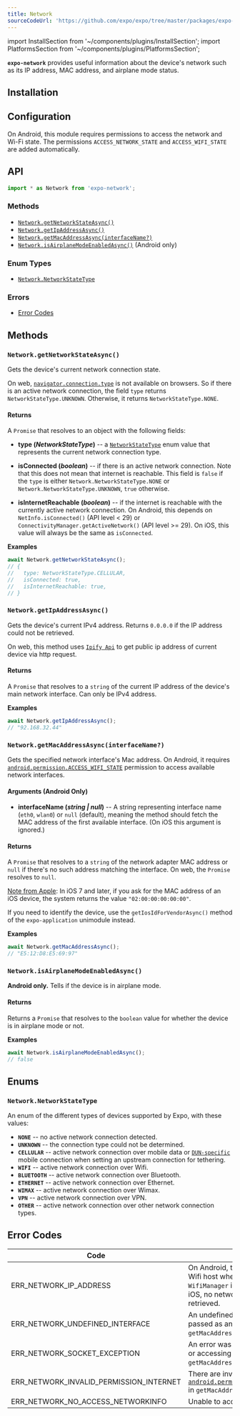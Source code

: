 ```yaml
---
title: Network
sourceCodeUrl: 'https://github.com/expo/expo/tree/master/packages/expo-network'
---
```


import InstallSection from '~/components/plugins/InstallSection';
import PlatformsSection from '~/components/plugins/PlatformsSection';

**`expo-network`** provides useful information about the device's network such as its IP address, MAC address, and airplane mode status.

<PlatformsSection android emulator ios simulator web />

## Installation

<InstallSection packageName="expo-network" />

## Configuration

On Android, this module requires permissions to access the network and Wi-Fi state. The permissions `ACCESS_NETWORK_STATE` and `ACCESS_WIFI_STATE` are added automatically.

## API

```js
import * as Network from 'expo-network';
```

### Methods

- [`Network.getNetworkStateAsync()`](#networkgetnetworkstateasync)
- [`Network.getIpAddressAsync()`](#networkgetipaddressasync)
- [`Network.getMacAddressAsync(interfaceName?)`](#networkgetmacaddressasyncinterfacename)
- [`Network.isAirplaneModeEnabledAsync()`](#networkisairplanemodeenabledasync) (Android only)

### Enum Types

- [`Network.NetworkStateType`](#networknetworkstatetype)

### Errors

- [Error Codes](#error-codes)

## Methods

### `Network.getNetworkStateAsync()`

Gets the device's current network connection state.

On web, [`navigator.connection.type`](https://developer.mozilla.org/en-US/docs/Web/API/Navigator/connection) is not available on browsers. So if there is an active network connection, the field `type` returns `NetworkStateType.UNKNOWN`. Otherwise, it returns `NetworkStateType.NONE`.

#### Returns

A `Promise` that resolves to an object with the following fields:

- **type (_NetworkStateType_)** -- a [`NetworkStateType`](#networknetworkstatetype) enum value that represents the current network connection type.

- **isConnected (_boolean_)** -- if there is an active network connection. Note that this does not mean that internet is reachable. This field is `false` if the `type` is either `Network.NetworkStateType.NONE` or `Network.NetworkStateType.UNKNOWN`, `true` otherwise.

- **isInternetReachable (_boolean_)** -- if the internet is reachable with the currently active network connection. On Android, this depends on `NetInfo.isConnected()` (API level < 29) or `ConnectivityManager.getActiveNetwork()` (API level >= 29). On iOS, this value will always be the same as `isConnected`.

**Examples**

```js
await Network.getNetworkStateAsync();
// {
//   type: NetworkStateType.CELLULAR,
//   isConnected: true,
//   isInternetReachable: true,
// }
```

### `Network.getIpAddressAsync()`

Gets the device's current IPv4 address. Returns `0.0.0.0` if the IP address could not be retrieved.

On web, this method uses [`Ipify Api`](https://www.ipify.org/) to get public ip address of current device via http request.

#### Returns

A `Promise` that resolves to a `string` of the current IP address of the device's main network interface. Can only be IPv4 address.

**Examples**

```js
await Network.getIpAddressAsync();
// "92.168.32.44"
```

### `Network.getMacAddressAsync(interfaceName?)`

Gets the specified network interface's Mac address. On Android, it requires [`android.permission.ACCESS_WIFI_STATE`](https://developer.android.com/reference/android/Manifest.permission#ACCESS_WIFI_STATE) permission to access available network interfaces.

#### Arguments (Android Only)

- **interfaceName (_string | null_)** -- A string representing interface name (`eth0`, `wlan0`) or `null` (default), meaning the method should fetch the MAC address of the first available interface. (On iOS this argument is ignored.)

#### Returns

A `Promise` that resolves to a `string` of the network adapter MAC address or `null` if there's no such address matching the interface. On web, the `Promise` resolves to `null`.

[Note from Apple](https://developer.apple.com/library/archive/releasenotes/General/WhatsNewIniOS/Articles/iOS7.html#//apple_ref/doc/uid/TP40013162-SW1): In iOS 7 and later, if you ask for the MAC address of an iOS device, the system returns the value `"02:00:00:00:00:00"`.

If you need to identify the device, use the `getIosIdForVendorAsync()` method of the `expo-application` unimodule instead.

**Examples**

```js
await Network.getMacAddressAsync();
// "E5:12:D8:E5:69:97"
```

### `Network.isAirplaneModeEnabledAsync()`

**Android only.** Tells if the device is in airplane mode.

#### Returns

Returns a `Promise` that resolves to the `boolean` value for whether the device is in airplane mode or not.

**Examples**

```js
await Network.isAirplaneModeEnabledAsync();
// false
```

## Enums

### `Network.NetworkStateType`

An enum of the different types of devices supported by Expo, with these values:

- **`NONE`** -- no active network connection detected.
- **`UNKNOWN`** -- the connection type could not be determined.
- **`CELLULAR`** -- active network connection over mobile data or [`DUN-specific`](https://developer.android.com/reference/android/net/ConnectivityManager#TYPE_MOBILE_DUN) mobile connection when setting an upstream connection for tethering.
- **`WIFI`** -- active network connection over Wifi.
- **`BLUETOOTH`** -- active network connection over Bluetooth.
- **`ETHERNET`** -- active network connection over Ethernet.
- **`WIMAX`** -- active network connection over Wimax.
- **`VPN`** -- active network connection over VPN.
- **`OTHER`** -- active network connection over other network connection types.

## Error Codes

| Code                                    | Description                                                                                                                                                                                |
| --------------------------------------- | ------------------------------------------------------------------------------------------------------------------------------------------------------------------------------------------ |
| ERR_NETWORK_IP_ADDRESS                  | On Android, there may be an unknown Wifi host when trying to access `WifiManager` in `getIpAddressAsync`. On iOS, no network interfaces could be retrieved.                                |
| ERR_NETWORK_UNDEFINED_INTERFACE         | An undefined `interfaceName` was passed as an argument in `getMacAddressAsync`.                                                                                                            |
| ERR_NETWORK_SOCKET_EXCEPTION            | An error was encountered in creating or accessing the socket in `getMacAddressAsync`.                                                                                                      |
| ERR_NETWORK_INVALID_PERMISSION_INTERNET | There are invalid permissions for [`android.permission.ACCESS_WIFI_STATE`](https://developer.android.com/reference/android/Manifest.permission#ACCESS_WIFI_STATE) in `getMacAddressAsync`. |
| ERR_NETWORK_NO_ACCESS_NETWORKINFO       | Unable to access network information                                                                                                                                                       |
